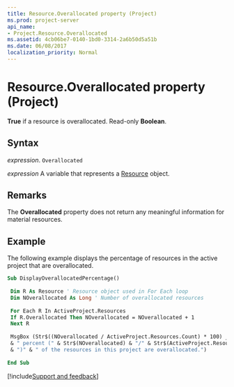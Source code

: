 ```yaml
---
title: Resource.Overallocated property (Project)
ms.prod: project-server
api_name:
- Project.Resource.Overallocated
ms.assetid: 4cb06be7-0140-1bd0-3314-2a6b50d5a51b
ms.date: 06/08/2017
localization_priority: Normal
---
```



# Resource.Overallocated property (Project)

 **True** if a resource is overallocated. Read-only **Boolean**.


## Syntax

_expression_. `Overallocated`

_expression_ A variable that represents a [Resource](./Project.Resource.md) object.


## Remarks

The  **Overallocated** property does not return any meaningful information for material resources.


## Example

The following example displays the percentage of resources in the active project that are overallocated.


```vb
Sub DisplayOverallocatedPercentage() 
 
 Dim R As Resource ' Resource object used in For Each loop 
 Dim NOverallocated As Long ' Number of overallocated resources 
 
 For Each R In ActiveProject.Resources 
 If R.Overallocated Then NOverallocated = NOverallocated + 1 
 Next R 
 
 MsgBox (Str$((NOverallocated / ActiveProject.Resources.Count) * 100) _ 
 & " percent (" & Str$(NOverallocated) & "/" & Str$(ActiveProject.Resources.Count) _ 
 & ")" & " of the resources in this project are overallocated.") 
 
End Sub
```

[!include[Support and feedback](~/includes/feedback-boilerplate.md)]